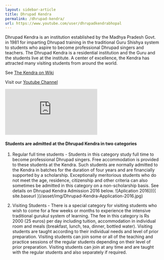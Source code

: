 ```yaml
---
layout: sidebar-article
title: Dhrupad Kendra
permalink: /dhrupad-kendra/
url: https://www.youtube.com/user/dhrupadkendrabhopal
---
```

Dhrupad Kendra is an institution established by the Madhya Pradesh Govt. in 1981 for imparting Dhrupad training in the traditional Guru Shishya system to students who aspire to become professional Dhrupad singers and teachers. The Dhrupad Kendra is a residential institution and the Guru and the students live at the institute. A center of excellence, the Kendra has attracted many visiting students from around the world.

See [The Kendra on Wiki](https://en.wikipedia.org/wiki/Dhrupad_Kendra_Bhopal)

Visit our [Youtube Channel](https://www.youtube.com/user/dhrupadkendrabhopal)

<div class="videoWrapper"><iframe src="https://www.youtube.com/embed/lpnCJUTSqFE" frameborder="0" allowfullscreen></iframe></div>

<h4>Students are admitted at the Dhrupad Kendra in two categories</h4>

1. Regular full time students - Students in this category study full time to become professional Dhrupad singers. Free accommodation is provided to these students at the Kendra. Such students are normally admitted to the Kendra in batches for the duration of four years and are financially supported by a scholarship. Exceptionally meritorious students who do not meet the age, residence, citizenship and other criteria can also sometimes be admitted in this category on a non-scholarship basis. See details on Dhrupad Kendra Admission 2016 below.
![Aplication 2016]({{ site.baseurl }}/asset/img/Dhrupad-Kendra-Application-2016.jpg)

2. Visiting Students - There is a special category for visiting students who wish to come for a few weeks or months to experience the intensive traditional gurukul system of learning. The fee in this category is Rs 2000 (25 euros) per day including tuition, accommodation in individual room and meals (breakfast, lunch, tea, dinner, bottled water). Visiting students are taught according to their individual needs and level of prior preparation. Visiting students can join some or all of the teaching and practice sessions of the regular students depending on their level of prior preparation. Visiting students can join at any time and are taught with the regular students and also separately if required.
